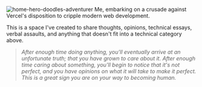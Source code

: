 ![home-hero-doodles-adventurer](/assets/doodles-adventurer.jpg)
<span class="alt-label" data-for="home-hero-doodles-adventurer">
  Me, embarking on a crusade against Vercel's disposition to cripple modern web development.
<span>

This is a space I've created to share thoughts, opinions, technical essays, verbal assaults, and anything that doesn't fit into a technical category above.

> _After enough time doing anything, you'll eventually arrive at an unfortunate truth; that you have grown to care about it. After enough time caring about something, you'll begin to notice that it's not perfect, and you have opinions on what it will take to make it perfect. This is a great sign you are on your way to becoming human._
